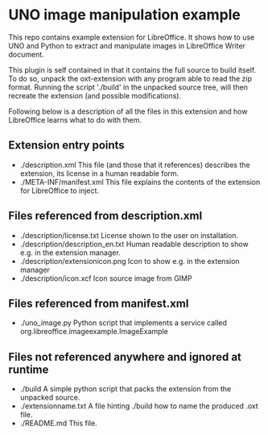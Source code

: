 # UNO image manipulation example
This repo contains example extension for LibreOffice. It shows how to use UNO
and Python to extract and manipulate images in LibreOffice Writer document.

This plugin is self contained in that it contains the full source to build
itself. To do so, unpack the oxt-extension with any program able to read the
zip format. Running the script './build' in the unpacked source tree, will
then recreate the extension (and possible modifications).

Following below is a description of all the files in this extension and how
LibreOffice learns what to do with them.

## Extension entry points

* ./description.xml
  This file (and those that it references) describes the extension, its license
  in a human readable form.
* ./META-INF/manifest.xml
  This file explains the contents of the extension for LibreOffice to inject.

## Files referenced from description.xml

* ./description/license.txt
  License shown to the user on installation.
* ./description/description_en.txt
  Human readable description to show e.g. in the extension manager.
* ./description/extensionicon.png
  Icon to show e.g. in the extension manager
* ./description/icon.xcf
  Icon source image from GIMP

## Files referenced from manifest.xml

* ./uno\_image.py
  Python script that implements a service called
  org.libreoffice.imageexample.ImageExample

## Files not referenced anywhere and ignored at runtime

* ./build
  A simple python script that packs the extension from the unpacked source.
* ./extensionname.txt
  A file hinting ./build how to name the produced .oxt file.
* ./README.md
  This file.
